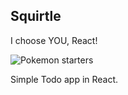 ## Squirtle

I choose YOU, React!

![Pokemon starters](https://i.imgur.com/j01ttSl.png)

Simple Todo app in React.
